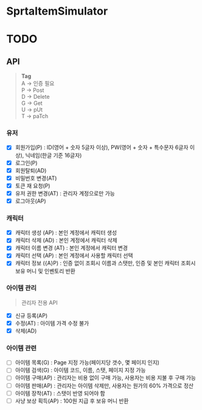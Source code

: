 # SprtaItemSimulator

# TODO

## API

> **Tag**  
> A -> 인증 필요  
> P -> Post  
> D -> Delete  
> G -> Get  
> U -> pUt  
> T -> paTch


### 유저
- [x] 회원가입(P) : ID(영어 + 숫자 5글자 이상), PW(영어 + 숫자 + 특수문자 6글자 이상), 닉네임(한글 기준 16글자)
- [x] 로그인(P)
- [x] 회원탈퇴(AD)
- [x] 비밀번호 변경(AT)
- [x] 토큰 재 요청(P)
- [x] 유저 권한 변경(AT) : 관리자 계정으로만 가능
- [x] 로그아웃(AP)

### 캐릭터
- [x] 캐릭터 생성 (AP) : 본인 계정에서 캐릭터 생성
- [x] 캐릭터 삭제 (AD) : 본인 계정에서 캐릭터 삭제
- [x] 캐릭터 이름 변경 (AT) : 본인 계정에서 캐릭터 변경
- [x] 캐릭터 선택 (AP) : 본인 계정에서 사용할 캐릭터 선택
- [x] 캐릭터 정보 ({A}P) : 인증 없이 조회시 이름과 스탯만, 인증 및 본인 캐릭터 조회시 보유 머니 및 인벤토리 반환

### 아이템 관리
> 관리자 전용 API

- [x] 신규 등록(AP)
- [x] 수정(AT) : 아이템 가격 수정 불가
- [x] 삭제(AD)

### 아이템 관련
- [ ] 아이템 목록(G) : Page 지정 가능(페이지당 갯수, 몇 페이지 인지)
- [ ] 아이템 검색(G) : 아이템 코드, 이름, 스탯, 페이지 지정 가능
- [ ] 아이템 구매(AP) : 관리자는 비용 없이 구매 가능, 사용자는 비용 지불 후 구매 가능
- [ ] 아이템 판매(AP) : 관리자는 아이템 삭제만, 사용자는 원가의 60% 가격으로 정산
- [ ] 아이템 장착(AT) : 스탯이 반영 되어야 함
- [ ] 사냥 보상 획득(AP) : 100원 지급 후 보유 머니 반환